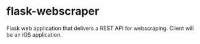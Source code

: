 # flask-webscraper

Flask web application that delivers a REST API for webscraping. Client will be an iOS application.
